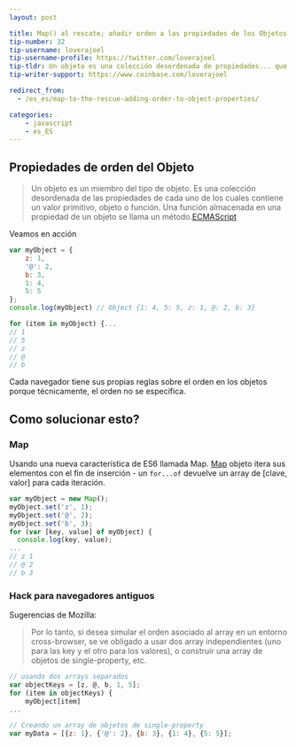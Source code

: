 ```yaml
---
layout: post

title: Map() al rescate; añadir orden a las propiedades de los Objetos.
tip-number: 32
tip-username: loverajoel
tip-username-profile: https://twitter.com/loverajoel
tip-tldr: Un objeto es una colección desordenada de propiedades... que significa que si está tratando de guardar los datos ordenados dentro de un objeto, hay que revisarlo debido a que las propiedades de orden en los objetos no están garantizados.
tip-writer-support: https://www.coinbase.com/loverajoel

redirect_from:
  - /es_es/map-to-the-rescue-adding-order-to-object-properties/

categories:
    - javascript
    - es_ES
---
```


## Propiedades de orden del Objeto

> Un objeto es un miembro del tipo de objeto. Es una colección desordenada de las propiedades de cada uno de los cuales contiene un valor primitivo, objeto o función. Una función almacenada en una propiedad de un objeto se llama un método.[ECMAScript](http://www.ecma-international.org/publications/files/ECMA-ST-ARCH/ECMA-262,%203rd%20edition,%20December%201999.pdf)

Veamos en acción

```js
var myObject = {
	z: 1,
	'@': 2,
	b: 3,
	1: 4,
	5: 5
};
console.log(myObject) // Object {1: 4, 5: 5, z: 1, @: 2, b: 3}

for (item in myObject) {...
// 1
// 5
// z
// @
// b
```
Cada navegador tiene sus propias reglas sobre el orden en los objetos porque técnicamente, el orden no se especifica.

## Como solucionar esto?

### Map

Usando una nueva característica de ES6 llamada Map. [Map](https://developer.mozilla.org/en-US/docs/Web/JavaScript/Reference/Global_Objects/Map) objeto itera sus elementos con el fin de inserción - un `for...of` devuelve un array de [clave, valor] para cada iteración.

```js
var myObject = new Map();
myObject.set('z', 1);
myObject.set('@', 2);
myObject.set('b', 3);
for (var [key, value] of myObject) {
  console.log(key, value);
...
// z 1
// @ 2
// b 3
```

### Hack para navegadores antiguos

Sugerencias de Mozilla:
> Por lo tanto, si desea simular el orden asociado al array en un entorno cross-browser, se ve obligado a usar dos array independientes (uno para las key y el otro para los valores), o construir una array de objetos de single-property, etc.

```js
// usando dos arrays separados
var objectKeys = [z, @, b, 1, 5];
for (item in objectKeys) {
	myObject[item]
...

// Creando un array de objetos de single-property
var myData = [{z: 1}, {'@': 2}, {b: 3}, {1: 4}, {5: 5}];
```
